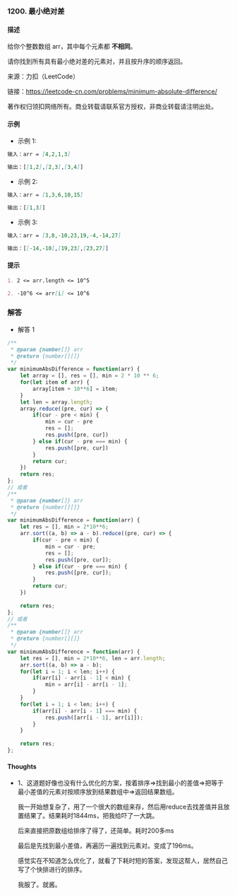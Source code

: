 ### 1200. 最小绝对差

#### 描述

给你个整数数组 arr，其中每个元素都 __不相同__。

请你找到所有具有最小绝对差的元素对，并且按升序的顺序返回。

来源：力扣（LeetCode）

链接：https://leetcode-cn.com/problems/minimum-absolute-difference/

著作权归领扣网络所有。商业转载请联系官方授权，非商业转载请注明出处。

#### 示例

+ 示例 1:
```md
输入：arr = [4,2,1,3]

输出：[[1,2],[2,3],[3,4]]
```
+ 示例 2:
```md
输入：arr = [1,3,6,10,15]

输出：[[1,3]]
```
+ 示例 3:
```md
输入：arr = [3,8,-10,23,19,-4,-14,27]

输出：[[-14,-10],[19,23],[23,27]]
```


#### 提示
```md
1. 2 <= arr.length <= 10^5

2. -10^6 <= arr[i] <= 10^6
```

### 解答

+ 解答 1
```js
/**
 * @param {number[]} arr
 * @return {number[][]}
 */
var minimumAbsDifference = function(arr) {
    let array = [], res = [], min = 2 * 10 ** 6;
    for(let item of arr) {
        array[item + 10**6] = item;
    }
    let len = array.length;
    array.reduce((pre, cur) => {
        if(cur - pre < min) {
            min = cur - pre
            res = [];
            res.push([pre, cur])
        } else if(cur - pre === min) {
            res.push([pre, cur])
        }
        return cur;
    })
    return res;
};
// 或者
/**
 * @param {number[]} arr
 * @return {number[][]}
 */
var minimumAbsDifference = function(arr) {
    let res = [], min = 2*10**6;
    arr.sort((a, b) => a - b).reduce((pre, cur) => {
        if(cur - pre < min) {
            min = cur - pre;
            res = [];
            res.push([pre, cur]);
        } else if(cur - pre === min) {
            res.push([pre, cur]);
        }
        return cur;
    })
    
    return res;
};
// 或者
/**
 * @param {number[]} arr
 * @return {number[][]}
 */
var minimumAbsDifference = function(arr) {
    let res = [], min = 2*10**6, len = arr.length;
    arr.sort((a, b) => a - b);
    for(let i = 1; i < len; i++) {
        if(arr[i] - arr[i - 1] < min) {
            min = arr[i] - arr[i - 1];
        }
    }
    for(let i = 1; i < len; i++) {
        if(arr[i] - arr[i - 1] === min) {
            res.push([arr[i - 1], arr[i]]);
        }
    }
    
    return res;
};
```

#### Thoughts

+ 1、这道题好像也没有什么优化的方案，按着排序=>找到最小的差值=>把等于最小差值的元素对按顺序放到结果数组中=>返回结果数组。

  我一开始想复杂了，用了一个很大的数组来存，然后用reduce去找差值并且放置结果了。结果耗时1844ms，把我给吓了一大跳。

  后来直接把原数组给排序了得了，还简单。耗时200多ms

  最后是先找到最小差值，再遍历一遍找到元素对。变成了196ms。

  感觉实在不知道怎么优化了，就看了下耗时短的答案，发现这帮人，居然自己写了个快排进行的排序。

  我服了。就酱。